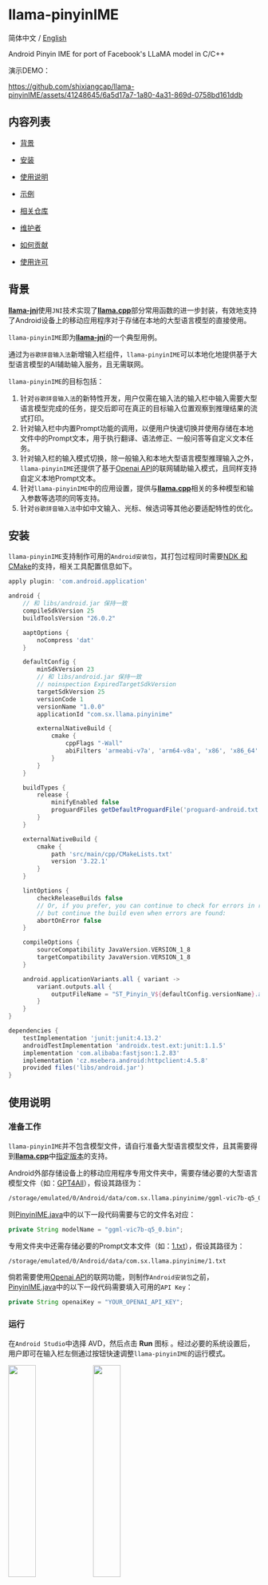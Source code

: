 # llama-pinyinIME

简体中文 / [English](./README.md)

Android Pinyin IME for port of Facebook's LLaMA model in C/C++

演示DEMO：

https://github.com/shixiangcap/llama-pinyinIME/assets/41248645/6a5d17a7-1a80-4a31-869d-0758bd161ddb

## 内容列表

- [背景](#背景)

- [安装](#安装)

- [使用说明](#使用说明)

- [示例](#示例)

- [相关仓库](#相关仓库)

- [维护者](#维护者)

- [如何贡献](#如何贡献)

- [使用许可](#使用许可)

## 背景

[**llama-jni**](https://github.com/shixiangcap/llama-jni)使用`JNI`技术实现了[**llama.cpp**](https://github.com/ggerganov/llama.cpp)部分常用函数的进一步封装，有效地支持了Android设备上的移动应用程序对于存储在本地的大型语言模型的直接使用。

`llama-pinyinIME`即为[**llama-jni**](https://github.com/shixiangcap/llama-jni)的一个典型用例。

通过为`谷歌拼音输入法`新增输入栏组件，`llama-pinyinIME`可以本地化地提供基于大型语言模型的AI辅助输入服务，且无需联网。

`llama-pinyinIME`的目标包括：

1. 针对`谷歌拼音输入法`的新特性开发，用户仅需在输入法的输入栏中输入需要大型语言模型完成的任务，提交后即可在真正的目标输入位置观察到推理结果的流式打印。
2. 针对输入栏中内置Prompt功能的调用，以便用户快速切换并使用存储在本地文件中的Prompt文本，用于执行翻译、语法修正、一般问答等自定义文本任务。
3. 针对输入栏的输入模式切换，除一般输入和本地大型语言模型推理输入之外，`llama-pinyinIME`还提供了基于[Openai API](https://platform.openai.com/docs/api-reference/chat)的联网辅助输入模式，且同样支持自定义本地Prompt文本。
4. 针对`llama-pinyinIME`中的应用设置，提供与[**llama.cpp**](https://github.com/ggerganov/llama.cpp)相关的多种模型和输入参数等选项的同等支持。
5. 针对`谷歌拼音输入法`中如中文输入、光标、候选词等其他必要适配特性的优化。

## 安装

`llama-pinyinIME`支持制作可用的`Android安装包`，其打包过程同时需要[NDK 和 CMake](https://developer.android.google.cn/studio/projects/install-ndk?hl=zh-cn#default-version)的支持，相关工具配置信息如下。

```gradle
apply plugin: 'com.android.application'

android {
    // 和 libs/android.jar 保持一致
    compileSdkVersion 25
    buildToolsVersion "26.0.2"

    aaptOptions {
        noCompress 'dat'
    }

    defaultConfig {
        minSdkVersion 23
        // 和 libs/android.jar 保持一致
        // noinspection ExpiredTargetSdkVersion
        targetSdkVersion 25
        versionCode 1
        versionName "1.0.0"
        applicationId "com.sx.llama.pinyinime"

        externalNativeBuild {
            cmake {
                cppFlags "-Wall"
                abiFilters 'armeabi-v7a', 'arm64-v8a', 'x86', 'x86_64'
            }
        }
    }

    buildTypes {
        release {
            minifyEnabled false
            proguardFiles getDefaultProguardFile('proguard-android.txt'), 'proguard-rules.txt'
        }
    }

    externalNativeBuild {
        cmake {
            path 'src/main/cpp/CMakeLists.txt'
            version '3.22.1'
        }
    }

    lintOptions {
        checkReleaseBuilds false
        // Or, if you prefer, you can continue to check for errors in release builds,
        // but continue the build even when errors are found:
        abortOnError false
    }

    compileOptions {
        sourceCompatibility JavaVersion.VERSION_1_8
        targetCompatibility JavaVersion.VERSION_1_8
    }

    android.applicationVariants.all { variant ->
        variant.outputs.all {
            outputFileName = "ST_Pinyin_V${defaultConfig.versionName}.apk"
        }
    }
}

dependencies {
    testImplementation 'junit:junit:4.13.2'
    androidTestImplementation 'androidx.test.ext:junit:1.1.5'
    implementation 'com.alibaba:fastjson:1.2.83'
    implementation 'cz.msebera.android:httpclient:4.5.8'
    provided files('libs/android.jar')
}
```

## 使用说明

### 准备工作

`llama-pinyinIME`并不包含模型文件，请自行准备大型语言模型文件，且其需要得到[**llama.cpp**](https://github.com/ggerganov/llama.cpp)中[指定版本](https://github.com/ggerganov/llama.cpp/releases/tag/master-7e4ea5b)的支持。

Android外部存储设备上的移动应用程序专用文件夹中，需要存储必要的大型语言模型文件（如：[GPT4All](https://github.com/shixiangcap/llama-pinyinIME/tree/main/app/src/main/cpp/llama#using-gpt4all)），假设其路径为：

```sh
/storage/emulated/0/Android/data/com.sx.llama.pinyinime/ggml-vic7b-q5_0.bin
```

则[PinyinIME.java](https://github.com/shixiangcap/llama-pinyinIME/blob/main/app/src/main/java/com/sx/llama/pinyinime/PinyinIME.java)中的以下一段代码需要与它的文件名对应：

```java
private String modelName = "ggml-vic7b-q5_0.bin";
```

专用文件夹中还需存储必要的Prompt文本文件（如：[1.txt](https://github.com/shixiangcap/llama-pinyinIME/blob/main/app/src/main/cpp/llama/prompts/1.txt)），假设其路径为：

```sh
/storage/emulated/0/Android/data/com.sx.llama.pinyinime/1.txt
```

倘若需要使用[Openai API](https://platform.openai.com/docs/api-reference/chat)的联网功能，则制作`Android安装包`之前，[PinyinIME.java](https://github.com/shixiangcap/llama-pinyinIME/blob/main/app/src/main/java/com/sx/llama/pinyinime/PinyinIME.java)中的以下一段代码需要填入可用的`API Key`：

```java
private String openaiKey = "YOUR_OPENAI_API_KEY";
```

### 运行

在`Android Studio`中选择 AVD，然后点击 **Run** 图标 <img src="https://developer.android.google.cn/static/studio/images/buttons/toolbar-run.png?hl=zh-cn" class="inline-icon" alt="">。经过必要的系统设置后，用户即可在输入栏左侧通过按钮快速调整`llama-pinyinIME`的运行模式。

<img src="https://github.com/shixiangcap/llama-pinyinIME/assets/41248645/b9f3f0c1-e265-4123-9b2a-59b2bd5d49e4" width="33%"/> <img src="https://github.com/shixiangcap/llama-pinyinIME/assets/41248645/ee876d87-f62c-4944-b9af-19b2fa4d5e43" width="33%"/> <img src="https://github.com/shixiangcap/llama-pinyinIME/assets/41248645/86abe544-a30e-44ed-869d-01feb26b8eaa" width="33%"/>

- **注意**：后续演示基于内存为**12GB**的虚拟模拟器完成，而基于真实物理设备的测试结果表明，现有硬件的推理速度远未达到应用标准，`llama-pinyinIME`只能作为有关技术路线的验证原型，完成水平仅供参考。

## 示例

### 一般输入模式

`llama-pinyinIME`的一般使用方法和的Android设备上的其他输入法大体相当，同样支持中文、英文和标点符号输入，且在此基础上构建出移动应用程序同样可以支持真实物理设备上的安装与使用。

https://github.com/shixiangcap/llama-pinyinIME/assets/41248645/3456e18e-51c3-435c-b772-0c4fb0594056

### 基于本地大型语言模型推理的输入模式

基于Android外部存储设备上的移动应用程序专用文件夹中存储的Prompt文本文件，用户仅需在`llama-pinyinIME`输入栏输入文本内容前加上其`文件名+空格`（不加任何内容则默认[1.txt](https://github.com/shixiangcap/llama-pinyinIME/blob/main/app/src/main/cpp/llama/prompts/1.txt)），点击最左侧提交图标后即可直接使用。

事实上，用户可以自定义任意多的Prompt文本文件以应对多种输入推理任务与场景，调用相应文件名后等价的[**llama.cpp**](https://github.com/ggerganov/llama.cpp)命令为：

```sh
./main -m "/storage/emulated/0/Android/data/com.sx.llama.pinyinime/ggml-vic7b-q5_0.bin" -n 256 --repeat_penalty 1.0 --color -i -r "User:" -f "/storage/emulated/0/Android/data/com.sx.llama.pinyinime/1.txt"
./main -m "/storage/emulated/0/Android/data/com.sx.llama.pinyinime/ggml-vic7b-q5_0.bin" -n 256 --repeat_penalty 1.0 --color -i -r "User:" -f "/storage/emulated/0/Android/data/com.sx.llama.pinyinime/2.txt"
```

以[1.txt](https://github.com/shixiangcap/llama-pinyinIME/blob/main/app/src/main/cpp/llama/prompts/1.txt)的语法修正任务和[2.txt](https://github.com/shixiangcap/llama-pinyinIME/blob/main/app/src/main/cpp/llama/prompts/2.txt)的翻译任务和为例，`llama-pinyinIME`的实际打印效果如下：

https://github.com/shixiangcap/llama-pinyinIME/assets/41248645/a6c979ed-ada6-4257-af50-67faf0eb488c

https://github.com/shixiangcap/llama-pinyinIME/assets/41248645/759f9507-3364-4ad9-a03b-2feef28c9bf7

### 基于Openai API的联网辅助输入模式

该模式由于将文本推理交由[Openai API](https://platform.openai.com/docs/api-reference/chat)完成，响应效果已经达到了可用水平，且同样支持对于本地Prompt文本文件的直接调用。

https://github.com/shixiangcap/llama-pinyinIME/assets/41248645/d52e132e-4712-49ed-a26f-b5d55ed9d12e

https://github.com/shixiangcap/llama-pinyinIME/assets/41248645/d68ee539-55f9-4183-9f2a-dfe9393273cb

## 相关仓库

- [LLaMA](https://github.com/facebookresearch/llama) — LLaMA模型的推理代码。
- [llama.cpp](https://github.com/ggerganov/llama.cpp) — 基于C/C++的Facebook LLaMA模型接口。
- [llama-jni](https://github.com/shixiangcap/llama-jni) — 针对基于C/C++的Facebook LLaMA模型接口实现的Android JNI。

## 维护者

[@shixiangcap](https://github.com/shixiangcap)

## 如何贡献

非常欢迎你的加入！[提一个Issue](https://github.com/shixiangcap/llama-pinyinIME/issues)或者提交一个Pull Request。

### 贡献者

感谢以下参与项目的人：
<a href="https://github.com/orgs/shixiangcap/people"><img src="https://avatars.githubusercontent.com/u/134358037" height=20rem/></a>

## 使用许可

[MIT](LICENSE) © shixiangcap
